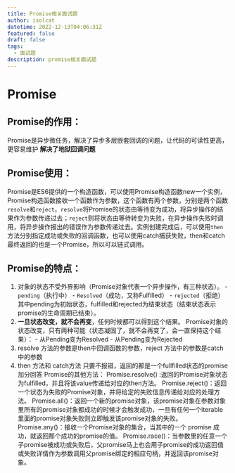 ```yaml
---
title: Promise相关面试题
author: isolcat
datetime: 2022-12-13T04:06:31Z
featured: false
draft: false
tags:
  - 面试题
description: promise相关面试题
---
```


# Promise

## Promise的作用：

Promise是异步微任务，解决了异步多层嵌套回调的问题，让代码的可读性更高，更容易维护 **解决了地狱回调问题**

## Promise使用：

Promise是ES6提供的一个构造函数，可以使用Promise构造函数new一个实例，Promise构造函数接收一个函数作为参数，这个函数有两个参数，分别是两个函数 `resolve`和`reject`，`resolve`将Promise的状态由等待变为成功，将异步操作的结果作为参数传递过去；`reject`则将状态由等待转变为失败，在异步操作失败时调用，将异步操作报出的错误作为参数传递过去。实例创建完成后，可以使用`then`方法分别指定成功或失败的回调函数，也可以使用catch捕获失败，then和catch最终返回的也是一个Promise，所以可以链式调用。 

## Promise的特点：

1. 对象的状态不受外界影响（Promise对象代表一个异步操作，有三种状态）。 - `pending`（执行中） - `Resolved`（成功，又称Fulfilled） - `rejected`（拒绝） 其中pending为初始状态，fulfilled和rejected为结束状态（结束状态表示promise的生命周期已结束）。 
2. **一旦状态改变，就不会再变**，任何时候都可以得到这个结果。 Promise对象的状态改变，只有两种可能（状态凝固了，就不会再变了，会一直保持这个结果）： - 从Pending变为Resolved - 从Pending变为Rejected 
3. resolve 方法的参数是then中回调函数的参数，reject 方法中的参数是catch中的参数 
4. then 方法和 catch方法 只要不报错，返回的都是一个fullfilled状态的promise 加分回答 Promise的其他方法： Promise.resolve() :返回的Promise对象状态为fulfilled，并且将该value传递给对应的then方法。 Promise.reject()：返回一个状态为失败的Promise对象，并将给定的失败信息传递给对应的处理方法。 Promise.all()：返回一个新的promise对象，该promise对象在参数对象里所有的promise对象都成功的时候才会触发成功，一旦有任何一个iterable里面的promise对象失败则立即触发该promise对象的失败。 Promise.any()：接收一个Promise对象的集合，当其中的一个 promise 成功，就返回那个成功的promise的值。 Promise.race()：当参数里的任意一个子promise被成功或失败后，父promise马上也会用子promise的成功返回值或失败详情作为参数调用父promise绑定的相应句柄，并返回该promise对象。